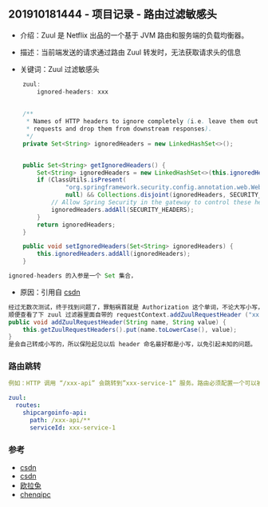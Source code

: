 ## 201910181444 - 项目记录 - 路由过滤敏感头

- 介绍：Zuul 是 Netflix 出品的一个基于 JVM 路由和服务端的负载均衡器。

- 描述：当前端发送的请求通过路由 Zuul 转发时，无法获取请求头的信息
- 关键词：Zuul 过滤敏感头

~~~java
    zuul:
    	ignored-headers: xxx
	
	
	/**
	 * Names of HTTP headers to ignore completely (i.e. leave them out of downstream
	 * requests and drop them from downstream responses).
	 */
	private Set<String> ignoredHeaders = new LinkedHashSet<>();


	public Set<String> getIgnoredHeaders() {
		Set<String> ignoredHeaders = new LinkedHashSet<>(this.ignoredHeaders);
		if (ClassUtils.isPresent(
				"org.springframework.security.config.annotation.web.WebSecurityConfigurer",
				null) && Collections.disjoint(ignoredHeaders, SECURITY_HEADERS) && ignoreSecurityHeaders) {
			// Allow Spring Security in the gateway to control these headers
			ignoredHeaders.addAll(SECURITY_HEADERS);
		}
		return ignoredHeaders;
	}

	public void setIgnoredHeaders(Set<String> ignoredHeaders) {
		this.ignoredHeaders.addAll(ignoredHeaders);
	}

ignored-headers 的入参是一个 Set 集合，
~~~



- 原因：引用自 [csdn](https://ask.csdn.net/questions/748656?sort=id)

~~~java
经过无数次测试，终于找到问题了，罪魁祸首就是 Authorization 这个单词，不论大写小写，都获取不到，但是改成 Authorization1 就能获取到，我直接换成了其它的单词如 token，就 OK 了，还专门试了试各种单词以及大小写，发现就是 Authorization 这个单词的问题，不知道是敏感词汇还是怎么的，zuul 转发时子服务就是拿不到。
顺便查看了下 zuul 过滤器里面自带的 requestContext.addZuulRequestHeader ("xx") 的源码，里面是这样写的：
public void addZuulRequestHeader(String name, String value) {
	this.getZuulRequestHeaders().put(name.toLowerCase(), value);
}
是会自己转成小写的，所以保险起见以后 header 命名最好都是小写，以免引起未知的问题。
~~~



### 路由跳转

~~~yaml
例如：HTTP 调用 “/xxx-api” 会跳转到”xxx-service-1” 服务。路由必须配置一个可以被指定为“ant 路径匹配原则” 的 “path”，所以 “/xxx-api/” 只能匹配一个层级，但”/xxx-api/*“可以匹配多级.

zuul:
  routes:
    shipcargoinfo-api:
      path: /xxx-api/**
      serviceId: xxx-service-1
~~~





### 参考

- [csdn](https://www.cnblogs.com/mww-NOTCOPY/p/11182363.html)
- [csdn](https://ask.csdn.net/questions/748656?sort=id)
- [欧拉兔](https://blog.csdn.net/u010277958/article/details/88797927)
- [chenqipc](https://blog.csdn.net/chenqipc/article/details/53322830)